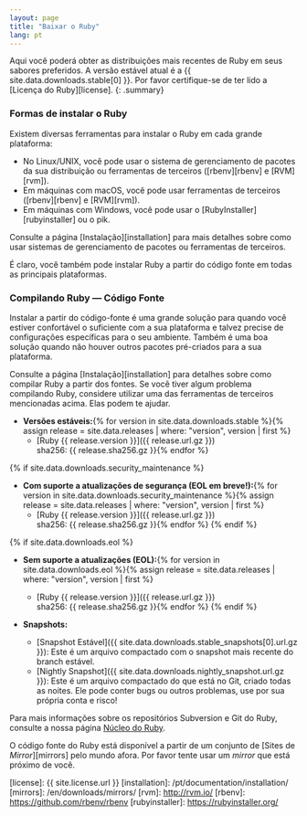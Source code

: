 ```yaml
---
layout: page
title: "Baixar o Ruby"
lang: pt
---
```


Aqui você poderá obter as distribuições mais recentes de Ruby em seus sabores
preferidos. A versão estável atual é a {{ site.data.downloads.stable[0] }}.
Por favor certifique-se de ter lido a [Licença do Ruby][license].
{: .summary}

### Formas de instalar o Ruby

Existem diversas ferramentas para instalar o Ruby em cada grande plataforma:

* No Linux/UNIX, você pode usar o sistema de gerenciamento de pacotes da
  sua distribuição ou ferramentas de terceiros ([rbenv][rbenv] e [RVM][rvm]).
* Em máquinas com macOS, você pode usar ferramentas de terceiros ([rbenv][rbenv] e [RVM][rvm]).
* Em máquinas com Windows, você pode usar o [RubyInstaller][rubyinstaller] ou o pik.

Consulte a página [Instalação][installation] para mais detalhes sobre
como usar sistemas de gerenciamento de pacotes ou ferramentas de terceiros.

É claro, você também pode instalar Ruby a partir do código fonte em todas
as principais plataformas.

### Compilando Ruby — Código Fonte

Instalar a partir do código-fonte é uma grande solução para quando você
estiver confortável o suficiente com a sua plataforma e talvez precise
de configurações específicas para o seu ambiente. Também é uma boa solução
quando não houver outros pacotes pré-criados para a sua plataforma.

Consulte a página [Instalação][installation] para detalhes sobre
como compilar Ruby a partir dos fontes. Se você tiver algum problema
compilando Ruby, considere utilizar uma das ferramentas de terceiros
mencionadas acima. Elas podem te ajudar.

* **Versões estáveis:**{% for version in site.data.downloads.stable %}{% assign release = site.data.releases | where: "version", version | first %}
  * [Ruby {{ release.version }}]({{ release.url.gz }})<br>
    sha256: {{ release.sha256.gz }}{% endfor %}

{% if site.data.downloads.security_maintenance %}
* **Com suporte a atualizações de segurança (EOL em breve!):**{% for version in site.data.downloads.security_maintenance %}{% assign release = site.data.releases | where: "version", version | first %}
  * [Ruby {{ release.version }}]({{ release.url.gz }})<br>
    sha256: {{ release.sha256.gz }}{% endfor %}
{% endif %}

{% if site.data.downloads.eol %}
* **Sem suporte a atualizações (EOL):**{% for version in site.data.downloads.eol %}{% assign release = site.data.releases | where: "version", version | first %}
  * [Ruby {{ release.version }}]({{ release.url.gz }})<br>
    sha256: {{ release.sha256.gz }}{% endfor %}
{% endif %}

* **Snapshots:**
  * [Snapshot Estável]({{ site.data.downloads.stable_snapshots[0].url.gz }}):
    Este é um arquivo compactado com o snapshot mais recente do branch estável.
  * [Nightly Snapshot]({{ site.data.downloads.nightly_snapshot.url.gz }}):
    Este é um arquivo compactado do que está no Git, criado todas as noites.
    Ele pode conter bugs ou outros problemas, use por sua própria conta e risco!

Para mais informações sobre os repositórios Subversion e Git do Ruby, consulte
a nossa página [Núcleo do Ruby](/pt/community/ruby-core/).

O código fonte do Ruby está disponível a partir de um conjunto de
[Sites de _Mirror_][mirrors] pelo mundo afora. Por favor tente
usar um _mirror_ que está próximo de você.



[license]: {{ site.license.url }}
[installation]: /pt/documentation/installation/
[mirrors]: /en/downloads/mirrors/
[rvm]: http://rvm.io/
[rbenv]: https://github.com/rbenv/rbenv
[rubyinstaller]: https://rubyinstaller.org/
